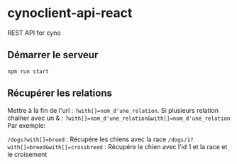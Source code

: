 # cynoclient-api-react

REST API for cyno

## Démarrer le serveur

    npm run start
    
## Récupérer les relations

Mettre à la fin de l'url : `?with[]=nom_d'une_relation`.
Si plusieurs relation chaîner avec un & : `?with[]=nom_d'une_relation&with[]=nom_d'une_relation`
Par exemple: 

`/dogs?with[]=breed` : Récupére les chiens avec la race
`/dogs/1?with[]=breed&with[]=crossbreed` : Récupére le chien avec l'id 1 et la race et le croisement